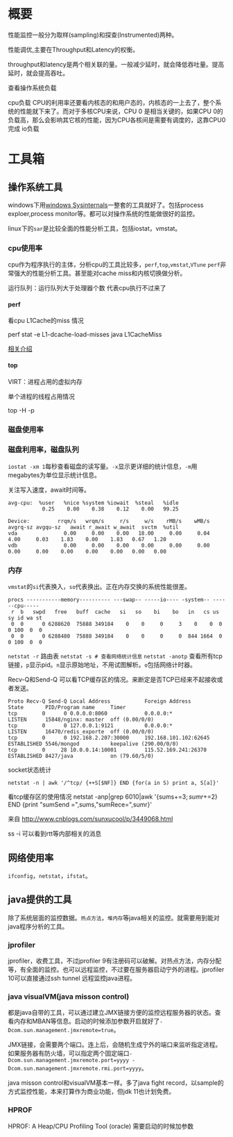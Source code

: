 # 概要

性能监控一般分为取样(sampling)和探查(Instrumented)两种。

性能调优,主要在Throughput和Latency的权衡。

throughput和latency是两个相关联的量。一般减少延时，就会降低吞吐量。提高延时，就会提高吞吐。

查看操作系统负载

cpu负载	CPU的利用率还要看内核态的和用户态的，内核态的一上去了，整个系统的性能就下来了。而对于多核CPU来说，CPU 0 是相当关键的，如果CPU 0的负载高，那么会影响其它核的性能，因为CPU各核间是需要有调度的，这靠CPU0完成
io负载


# 工具箱

## 操作系统工具

windows下用[windows Sysinternals](https://docs.microsoft.com/zh-cn/sysinternals/)一整套的工具就好了。包括process exploer,process monitor等。都可以对操作系统的性能做很好的监控。

linux下的`sar`是比较全面的性能分析工具，包括iostat，vmstat。


### cpu使用率

cpu作为程序执行的主体，分析cpu的工具比较多，`perf`,`top`,`vmstat`,`VTune`
`perf`非常强大的性能分析工具。甚至能对cache miss和内核切换做分析。

运行队列：运行队列大于处理器个数 代表cpu执行不过来了

#### perf

看cpu L1Cache的miss 情况

perf stat -e L1-dcache-load-misses java L1CacheMiss

[相关介绍](https://www.ibm.com/developerworks/cn/linux/l-cn-perf1/)

#### top
VIRT：进程占用的虚拟内存

单个进程的线程占用情况

top -H -p <pid>




### 磁盘使用率

### 磁盘利用率，磁盘队列
`iostat -xm 1`每秒查看磁盘的读写量。`-x`显示更详细的统计信息，`-m`用megabytes为单位显示统计信息。

关注写入速度，await时间等。

```Cmd
avg-cpu:  %user   %nice %system %iowait  %steal   %idle
           0.25    0.00    0.38    0.12    0.00   99.25

Device:         rrqm/s   wrqm/s     r/s     w/s    rMB/s    wMB/s avgrq-sz avgqu-sz   await r_await w_await  svctm  %util
vda               0.00     0.00    0.00   18.00     0.00     0.04     4.00     0.03    1.83    0.00    1.83   0.67   1.20
vdb               0.00     0.00    0.00    0.00     0.00     0.00     0.00     0.00    0.00    0.00    0.00   0.00   0.00
```

### 内存

`vmstat`的`si`代表换入，`so`代表换出。正在内存交换的系统性能很差。

```Cmd
procs -----------memory---------- ---swap-- -----io---- -system-- ------cpu-----
 r  b   swpd   free   buff  cache   si   so    bi    bo   in   cs us sy id wa st
 0  0      0 6288620  75888 349184    0    0     0     3    0    0  0  0 100  0  0
 0  0      0 6288480  75888 349184    0    0     0     0  844 1664  0  0 100  0  0
```
`netstat -r` 路由表
`netstat -s # 查看网络统计信息`
`netstat -anotp` 查看所有tcp链接，`p`显示pid。`n`显示原始地址，不用试图解析。`o`包括网络计时器。

Recv-Q和Send-Q 可以看TCP缓存区的情况。来断定是否TCP已经来不起接收或者发送。
```Cmd
Proto Recv-Q Send-Q Local Address           Foreign Address         State       PID/Program name     Timer
tcp        0      0 0.0.0.0:8060            0.0.0.0:*               LISTEN      15848/nginx: master  off (0.00/0/0)
tcp        0      0 127.0.0.1:9121          0.0.0.0:*               LISTEN      16470/redis_exporte  off (0.00/0/0)
tcp        0      0 192.168.2.207:30000     192.168.101.102:62645   ESTABLISHED 5546/mongod          keepalive (290.00/0/0)
tcp        0     28 10.0.0.14:10001         115.52.169.241:26370    ESTABLISHED 8427/java            on (79.60/5/0)
```

socket状态统计

`netstat -n | awk '/^tcp/ {++S[$NF]} END {for(a in S) print a, S[a]}'`

看tcp缓存区的使用情况
netstat -anp|grep 6010|awk '{sums+=$3; sumr+=$2} END {print "sumSend =",sums,"sumRece=",sumr}'


来自 <http://www.cnblogs.com/sunxucool/p/3449068.html>


ss -i 可以看到rtt等内部相关的消息


## 网络使用率

`ifconfig`，`netstat`，`ifstat`。


## java提供的工具

除了系统层面的监控数据。`热点方法`，`堆内存`等java相关的监控。就需要用到能对java程序分析的工具。

### jprofiler
jprofiler，收费工具，不过jprofiler 9有注册码可以破解。对热点方法，内存分配等，有全面的监控。也可以远程监控，不过要在服务器启动宁外的进程。jprofiler 10可以直接通过ssh tunnel 远程监控java进程。

### java visualVM(java misson control)
都是java自带的工具，可以通过建立JMX链接方便的监控远程服务器的状态。查看内存和MBAN等信息。启动的时候添加参数开启就好了`-Dcom.sun.management.jmxremote=true`。

JMX链接，会需要两个端口。连上后，会随机生成宁外的端口来监听指定进程。如果服务器有防火墙，可以指定两个固定端口`-Dcom.sun.management.jmxremote.port=yyyy -Dcom.sun.management.jmxremote.rmi.port=yyyy`。

java misson control和visualVM基本一样。多了java fight record，以sample的方式监控性能，本来打算作为商业功能，但jdk 11也计划免费。

### HPROF
HPROF: A Heap/CPU Profiling Tool (oracle) 需要启动的时候加参数
